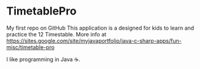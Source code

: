 # TimetablePro
My first repo on GitHub
This application is a  designed for kids to learn and practice the 12 Timestable.
More info at https://sites.google.com/site/myjavaportfolio/java-c-sharp-apps/fun-misc/timetable-pro

I like programming in Java :coffee:.

